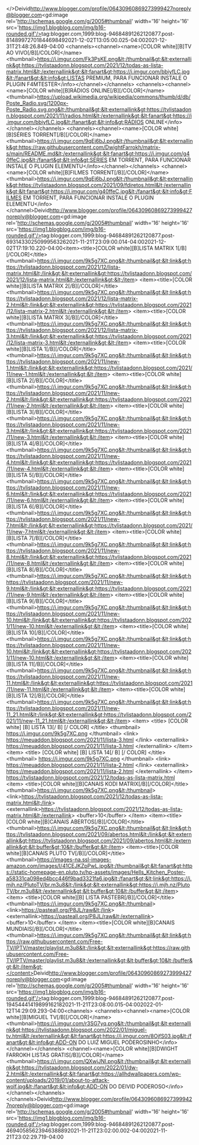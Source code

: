 </><link rel='self' type='application/atom+xml' href='https://www.blogger.com/feeds/94684891262120877/posts/default/2598387551929363335'/><link rel='alternate' type='text/html' href='https://tvlistaadonn.blogspot.com/2021/12/lista-matrix.html' title='LISTA MATRIX'/><author><name>Deivid</name><uri>http://www.blogger.com/profile/06430960869273999427</uri><email>noreply@blogger.com</email><gd:image rel='http://schemas.google.com/g/2005#thumbnail' width='16' height='16' src='https://img1.blogblog.com/img/b16-rounded.gif'/></author></entry><entry><id>tag:blogger.com,1999:blog-94684891262120877.post-8148997270184469849</id><published>2021-12-02T13:05:00.025-04:00</published><updated>2021-12-31T21:48:26.849-04:00</updated><title type='text'>MATRIX</title><content type='html'>  &lt;channels&gt;&lt;channel&gt;&lt;name&gt;[COLOR white][B]TV AO VIVO[/B][/COLOR]&lt;/name&gt;&lt;thumbnail&gt;https://i.imgur.com/Fk3PsKE.png&lt;/thumbnail&gt;&lt;externallink&gt;https://tvlistaadonn.blogspot.com/2021/12/todas-as-lista-matrix.html&lt;/externallink&gt;&lt;fanart&gt;https://i.imgur.com/bbiyfLC.jpg&lt;/fanart&gt;&lt;info&gt;LISTAS PREMIUM, PARA FUNCIONAR INSTALE O PLUGIN F4MTESTER&lt;/info&gt;&lt;/channel&gt;&lt;/channels&gt; &lt;channels&gt;&lt;channel&gt;&lt;name&gt;[COLOR white][B]RÁDIOS ONLINE[/B][/COLOR]&lt;/name&gt;&lt;thumbnail&gt;https://upload.wikimedia.org/wikipedia/commons/thumb/d/db/Poste_Radio.svg/1200px-Poste_Radio.svg.png&lt;/thumbnail&gt;&lt;externallink&gt;https://tvlistaadonn.blogspot.com/2021/11/radios.html&lt;/externallink&gt;&lt;fanart&gt;https://i.imgur.com/bbiyfLC.jpg&lt;/fanart&gt;&lt;info&gt;RÁDIOS ONLINE&lt;/info&gt;&lt;/channel&gt;&lt;/channels&gt; &lt;channels&gt;&lt;channel&gt;&lt;name&gt;[COLOR white][B]SÉRIES TORRENT[/B][/COLOR]&lt;/name&gt;&lt;thumbnail&gt;https://i.imgur.com/9qEj6bJ.png&lt;/thumbnail&gt;&lt;externallink&gt;https://raw.githubusercontent.com/DwightFarrokh/matrix-s/main/README.md&lt;/externallink&gt;&lt;fanart&gt;https://i.imgur.com/g40ffeC.jpg&lt;/fanart&gt;&lt;info&gt;SÉRIES EM TORRENT, PARA FUNCIONAR INSTALE O PLUGIN ELEMENTU&lt;/info&gt;&lt;/channel&gt;&lt;/channels&gt; &lt;channel&gt;&lt;name&gt;[COLOR white][B]FILMES TORRENT[/B][/COLOR]&lt;/name&gt;&lt;thumbnail&gt;https://i.imgur.com/9qEj6bJ.png&lt;/thumbnail&gt;&lt;externallink&gt;https://tvlistaadonn.blogspot.com/2021/09/fdiretos.html&lt;/externallink&gt;&lt;fanart&gt;https://i.imgur.com/g40ffeC.jpg&lt;/fanart&gt;&lt;info&gt;FILMES EM TORRENT, PARA FUNCIONAR INSTALE O PLUGIN ELEMENTU&lt;/info&gt;&lt;/channel&gt;</content><link rel='edit' type='application/atom+xml' href='https://www.blogger.com/feeds/94684891262120877/posts/default/8148997270184469849'/><link rel='self' type='application/atom+xml' href='https://www.blogger.com/feeds/94684891262120877/posts/default/8148997270184469849'/><link rel='alternate' type='text/html' href='https://tvlistaadonn.blogspot.com/2021/12/matrix.html' title='MATRIX'/><author><name>Deivid</name><uri>http://www.blogger.com/profile/06430960869273999427</uri><email>noreply@blogger.com</email><gd:image rel='http://schemas.google.com/g/2005#thumbnail' width='16' height='16' src='https://img1.blogblog.com/img/b16-rounded.gif'/></author></entry><entry><id>tag:blogger.com,1999:blog-94684891262120877.post-6931433025099956326</id><published>2021-11-21T23:09:00.014-04:00</published><updated>2021-12-02T17:19:10.220-04:00</updated><title type='text'>new todas as listas</title><content type='html'>&lt;item&gt;&lt;title&gt;[COLOR white][B]LISTA MATRIX 1[/B][/COLOR]&lt;/title&gt;&lt;thumbnail&gt;https://i.imgur.com/9k5g7XC.png&lt;/thumbnail&gt;&lt;link&gt;https://tvlistaadonn.blogspot.com/2021/12/lista-matrix.html&lt;/link&gt;&lt;externallink&gt;https://tvlistaadonn.blogspot.com/2021/12/lista-matrix.html&lt;/externallink&gt;&lt;/item&gt; &lt;item&gt;&lt;title&gt;[COLOR white][B]LISTA MATRIX 2[/B][/COLOR]&lt;/title&gt;&lt;thumbnail&gt;https://i.imgur.com/9k5g7XC.png&lt;/thumbnail&gt;&lt;link&gt;https://tvlistaadonn.blogspot.com/2021/12/lista-matrix-2.html&lt;/link&gt;&lt;externallink&gt;https://tvlistaadonn.blogspot.com/2021/12/lista-matrix-2.html&lt;/externallink&gt;&lt;/item&gt; &lt;item&gt;&lt;title&gt;[COLOR white][B]LISTA MATRIX 3[/B][/COLOR]&lt;/title&gt;&lt;thumbnail&gt;https://i.imgur.com/9k5g7XC.png&lt;/thumbnail&gt;&lt;link&gt;https://tvlistaadonn.blogspot.com/2021/12/lista-matrix-3.html&lt;/link&gt;&lt;externallink&gt;https://tvlistaadonn.blogspot.com/2021/12/lista-matrix-3.html&lt;/externallink&gt;&lt;/item&gt;  &lt;item&gt;&lt;title&gt;[COLOR white][B]LISTA 1[/B][/COLOR]&lt;/title&gt;&lt;thumbnail&gt;https://i.imgur.com/9k5g7XC.png&lt;/thumbnail&gt;&lt;link&gt;https://tvlistaadonn.blogspot.com/2021/11/new-1.html&lt;/link&gt;&lt;externallink&gt;https://tvlistaadonn.blogspot.com/2021/11/new-1.html&lt;/externallink&gt;&lt;/item&gt; &lt;item&gt;&lt;title&gt;[COLOR white][B]LISTA 2[/B][/COLOR]&lt;/title&gt;&lt;thumbnail&gt;https://i.imgur.com/9k5g7XC.png&lt;/thumbnail&gt;&lt;link&gt;https://tvlistaadonn.blogspot.com/2021/11/new-2.html&lt;/link&gt;&lt;externallink&gt;https://tvlistaadonn.blogspot.com/2021/11/new-2.html&lt;/externallink&gt;&lt;/item&gt; &lt;item&gt;&lt;title&gt;[COLOR white][B]LISTA 3[/B][/COLOR]&lt;/title&gt;&lt;thumbnail&gt;https://i.imgur.com/9k5g7XC.png&lt;/thumbnail&gt;&lt;link&gt;https://tvlistaadonn.blogspot.com/2021/11/new-3.html&lt;/link&gt;&lt;externallink&gt;https://tvlistaadonn.blogspot.com/2021/11/new-3.html&lt;/externallink&gt;&lt;/item&gt; &lt;item&gt;&lt;title&gt;[COLOR white][B]LISTA 4[/B][/COLOR]&lt;/title&gt;&lt;thumbnail&gt;https://i.imgur.com/9k5g7XC.png&lt;/thumbnail&gt;&lt;link&gt;https://tvlistaadonn.blogspot.com/2021/11/new-4.html&lt;/link&gt;&lt;externallink&gt;https://tvlistaadonn.blogspot.com/2021/11/new-4.html&lt;/externallink&gt;&lt;/item&gt; &lt;item&gt;&lt;title&gt;[COLOR white][B]LISTA 5[/B][/COLOR]&lt;/title&gt;&lt;thumbnail&gt;https://i.imgur.com/9k5g7XC.png&lt;/thumbnail&gt;&lt;link&gt;https://tvlistaadonn.blogspot.com/2021/11/new-6.html&lt;/link&gt;&lt;externallink&gt;https://tvlistaadonn.blogspot.com/2021/11/new-6.html&lt;/externallink&gt;&lt;/item&gt;     &lt;item&gt;&lt;title&gt;[COLOR white][B]LISTA 6[/B][/COLOR]&lt;/title&gt;&lt;thumbnail&gt;https://i.imgur.com/9k5g7XC.png&lt;/thumbnail&gt;&lt;link&gt;https://tvlistaadonn.blogspot.com/2021/11/new-7.html&lt;/link&gt;&lt;externallink&gt;https://tvlistaadonn.blogspot.com/2021/11/new-7.html&lt;/externallink&gt;&lt;/item&gt;     &lt;item&gt;&lt;title&gt;[COLOR white][B]LISTA 7[/B][/COLOR]&lt;/title&gt;&lt;thumbnail&gt;https://i.imgur.com/9k5g7XC.png&lt;/thumbnail&gt;&lt;link&gt;https://tvlistaadonn.blogspot.com/2021/11/new-8.html&lt;/link&gt;&lt;externallink&gt;https://tvlistaadonn.blogspot.com/2021/11/new-8.html&lt;/externallink&gt;&lt;/item&gt; &lt;item&gt;&lt;title&gt;[COLOR white][B]LISTA 8[/B][/COLOR]&lt;/title&gt;&lt;thumbnail&gt;https://i.imgur.com/9k5g7XC.png&lt;/thumbnail&gt;&lt;link&gt;hhttps://tvlistaadonn.blogspot.com/2021/11/new-9.html&lt;/link&gt;&lt;externallink&gt;https://tvlistaadonn.blogspot.com/2021/11/new-9.html&lt;/externallink&gt;&lt;/item&gt; &lt;item&gt;&lt;title&gt;[COLOR white][B]LISTA 9[/B][/COLOR]&lt;/title&gt;&lt;thumbnail&gt;https://i.imgur.com/9k5g7XC.png&lt;/thumbnail&gt;&lt;link&gt;https://tvlistaadonn.blogspot.com/2021/11/new-10.html&lt;/link&gt;&lt;externallink&gt;https://tvlistaadonn.blogspot.com/2021/11/new-10.html&lt;/externallink&gt;&lt;/item&gt;    &lt;item&gt;&lt;title&gt;[COLOR white][B]LISTA 10[/B][/COLOR]&lt;/title&gt;&lt;thumbnail&gt;https://i.imgur.com/9k5g7XC.png&lt;/thumbnail&gt;&lt;link&gt;https://tvlistaadonn.blogspot.com/2021/11/new-10.html&lt;/link&gt;&lt;externallink&gt;https://tvlistaadonn.blogspot.com/2021/11/new-10.html&lt;/externallink&gt;&lt;/item&gt; &lt;item&gt;&lt;title&gt;[COLOR white][B]LISTA 11[/B][/COLOR]&lt;/title&gt;&lt;thumbnail&gt;https://i.imgur.com/9k5g7XC.png&lt;/thumbnail&gt;&lt;link&gt;https://tvlistaadonn.blogspot.com/2021/11/new-11.html&lt;/link&gt;&lt;externallink&gt;https://tvlistaadonn.blogspot.com/2021/11/new-11.html&lt;/externallink&gt;&lt;/item&gt; &lt;item&gt;&lt;title&gt;[COLOR white][B]LISTA 12[/B][/COLOR]&lt;/title&gt;&lt;thumbnail&gt;https://i.imgur.com/9k5g7XC.png&lt;/thumbnail&gt;&lt;link&gt;https://tvlistaadonn.blogspot.com/2021/11/new-11_21.html&lt;/link&gt;&lt;externallink&gt;https://tvlistaadonn.blogspot.com/2021/11/new-11_21.html&lt;/externallink&gt;&lt;/item&gt; &lt;item&gt; &lt;title&gt; [COLOR white] [B] LISTA 13[/ B] [/ COLOR] &lt;/title&gt; &lt;thumbnail&gt; https://i.imgur.com/9k5g7XC.png &lt;/thumbnail&gt; &lt;link&gt; https://meuaddon.blogspot.com/2021/11/lista-3.html &lt;/link&gt; &lt;externallink&gt; https://meuaddon.blogspot.com/2021/11/lista-3.html &lt;/externallink&gt; &lt;/item&gt; &lt;item&gt; &lt;title&gt; [COLOR white] [B] LISTA 14[/ B] [/ COLOR] &lt;/title&gt; &lt;thumbnail&gt; https://i.imgur.com/9k5g7XC.png &lt;/thumbnail&gt; &lt;link&gt; https://meuaddon.blogspot.com/2021/11/lista-2.html &lt;/link&gt; &lt;externallink&gt; https://meuaddon.blogspot.com/2021/11/lista-2.html &lt;/externallink&gt; &lt;/item&gt; https://tvlistaadonn.blogspot.com/2021/12/todas-as-lista-matrix.html  &lt;item&gt; &lt;title&gt;[COLOR white][B]CANAIS KODI MATRIX[/B][/COLOR]&lt;/title&gt; &lt;thumbnail&gt;https://i.imgur.com/9k5g7XC.png&lt;/thumbnail&gt; &lt;link&gt;https://tvlistaadonn.blogspot.com/2021/12/todas-as-lista-matrix.html&lt;/link&gt; &lt;externallink&gt;https://tvlistaadonn.blogspot.com/2021/12/todas-as-lista-matrix.html&lt;/externallink&gt; &lt;buffer&gt;10&lt;/buffer&gt; &lt;/item&gt;  &lt;item&gt;&lt;title&gt;[COLOR white][B]CANAIS ABERTOS[/B][/COLOR]&lt;/title&gt;&lt;thumbnail&gt;https://i.imgur.com/9k5g7XC.png&lt;/thumbnail&gt;&lt;link&gt;https://tvlistaadonn.blogspot.com/2021/09/abertos.html&lt;/link&gt;&lt;externallink&gt;https://tvlistaadonn.blogspot.com/2021/09/abertos.html&lt;/externallink&gt;&lt;buffer&gt;10&lt;/buffer&gt;&lt;/item&gt;  &lt;item&gt;&lt;title&gt;[COLOR white][B]CANAIS PLUTO TV[/B][/COLOR]&lt;/title&gt;&lt;thumbnail&gt;https://images-na.ssl-images-amazon.com/images/I/41CEJKZpPwL.jpg&lt;/thumbnail&gt;&lt;fanart&gt;https://static-homepage-en.pluto.tv/hp-assets/images/Hells_Kitchen_Poster-a58331ca098ed4bcc446f9bad3321fa6.jpg&lt;/fanart&gt;&lt;link&gt;https://i.mjh.nz/PlutoTV/br.m3u8&lt;/link&gt;&lt;externallink&gt;https://i.mjh.nz/PlutoTV/br.m3u8&lt;/externallink&gt;&lt;buffer&gt;10&lt;/buffer&gt;&lt;/item&gt; &lt;item&gt; &lt;title&gt;[COLOR white][B] LISTA PASTEBR[/B][/COLOR]&lt;/title&gt; &lt;thumbnail&gt;https://i.imgur.com/9k5g7XC.png&lt;/thumbnail&gt; &lt;link&gt;https://pasteall.org/P8JL/raw&lt;/link&gt; &lt;externallink&gt;https://pasteall.org/P8JL/raw&lt;/externallink&gt; &lt;buffer&gt;10&lt;/buffer&gt; &lt;/item&gt;         &lt;item&gt;&lt;title&gt;[COLOR white][B]CANAIS MUNDIAIS[/B][/COLOR]&lt;/title&gt;&lt;thumbnail&gt;https://i.imgur.com/9k5g7XC.png&lt;/thumbnail&gt;&lt;link&gt;https://raw.githubusercontent.com/Free-TV/IPTV/master/playlist.m3u8&lt;/link&gt;&lt;externallink&gt;https://raw.githubusercontent.com/Free-TV/IPTV/master/playlist.m3u8&lt;/externallink&gt;&lt;buffer&gt;10&lt;/buffer&gt;&lt;/item&gt;</content><link rel='edit' type='application/atom+xml' href='https://www.blogger.com/feeds/94684891262120877/posts/default/6931433025099956326'/><link rel='self' type='application/atom+xml' href='https://www.blogger.com/feeds/94684891262120877/posts/default/6931433025099956326'/><link rel='alternate' type='text/html' href='https://tvlistaadonn.blogspot.com/2021/11/new-todas-as-listas.html' title='new todas as listas'/><author><name>Deivid</name><uri>http://www.blogger.com/profile/06430960869273999427</uri><email>noreply@blogger.com</email><gd:image rel='http://schemas.google.com/g/2005#thumbnail' width='16' height='16' src='https://img1.blogblog.com/img/b16-rounded.gif'/></author></entry><entry><id>tag:blogger.com,1999:blog-94684891262120877.post-1945444141989916218</id><published>2021-11-21T23:08:00.015-04:00</published><updated>2022-01-12T14:29:09.293-04:00</updated><title type='text'>new addon</title><content type='html'>&lt;channels&gt; &lt;channels&gt;&lt;channel&gt;&lt;name&gt;[COLOR white][B]MIGUEL TV[/B][/COLOR]&lt;/name&gt;&lt;thumbnail&gt;https://i.imgur.com/r3SG7yq.png&lt;/thumbnail&gt;&lt;externallink&gt;https://tvlistaadonn.blogspot.com/2022/01/miguel-tv.html&lt;/externallink&gt;&lt;fanart&gt;https://i.imgur.com/8OjfS03.jpg&lt;/fanart&gt;&lt;info&gt;ADD-ON DO LUIZ MIGUEL PODEROSINHO&lt;/info&gt;&lt;/channel&gt;&lt;/channels&gt;   &lt;channel&gt;&lt;name&gt;[COLOR white][B]DWIGHT FARROKH LISTAS GRATIS[/B][/COLOR]&lt;/name&gt;&lt;thumbnail&gt;https://i.imgur.com/QXwjJNI.png&lt;/thumbnail&gt;&lt;externallink&gt;https://tvlistaadonn.blogspot.com/2022/01/dw-2.html&lt;/externallink&gt;&lt;fanart&gt;https://allhdwallpapers.com/wp-content/uploads/2019/01/about-to-attack-wolf.jpg&lt;/fanart&gt;&lt;info&gt;ADD-ON DO DEIVID PODEROSO&lt;/info&gt;&lt;/channel&gt;&lt;/channels&gt;  &lt;/channels&gt;</content><link rel='edit' type='application/atom+xml' href='https://www.blogger.com/feeds/94684891262120877/posts/default/1945444141989916218'/><link rel='self' type='application/atom+xml' href='https://www.blogger.com/feeds/94684891262120877/posts/default/1945444141989916218'/><link rel='alternate' type='text/html' href='https://tvlistaadonn.blogspot.com/2021/11/new-addon.html' title='new addon'/><author><name>Deivid</name><uri>http://www.blogger.com/profile/06430960869273999427</uri><email>noreply@blogger.com</email><gd:image rel='http://schemas.google.com/g/2005#thumbnail' width='16' height='16' src='https://img1.blogblog.com/img/b16-rounded.gif'/></author></entry><entry><id>tag:blogger.com,1999:blog-94684891262120877.post-4694058562394638889</id><published>2021-11-21T23:02:00.002-04:00</published><updated>2021-11-21T23:02:29.719-04:00</updated><title type='text'>new 2</title><content type='html'>
